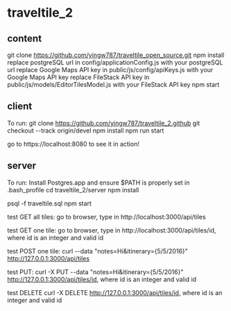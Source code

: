 # traveltile_2

## content
git clone https://github.com/yingw787/traveltile_open_source.git
npm install
replace postgreSQL url in config/applicationConfig.js with your postgreSQL url
replace Google Maps API key in public/js/config/apiKeys.js with your Google Maps API key
replace FileStack API key in public/js/models/EditorTilesModel.js with your FileStack API key
npm start

## client
To run:
git clone https://github.com/yingw787/traveltile_2.github
git checkout --track origin/devel
npm install
npm run start

go to https://localhost:8080 to see it in action!

## server
To run:
Install Postgres.app and ensure $PATH is properly set in .bash_profile
cd traveltile_2/server
npm install

psql -f traveltile.sql
npm start

test GET all tiles:
go to browser, type in http://localhost:3000/api/tiles

test GET one tile:
go to browser, type in http://localhost:3000/api/tiles/id, where id is an integer and valid id

test POST one tile:
curl --data "notes=Hi&itinerary={5/5/2016}" http://127.0.0.1:3000/api/tiles

test PUT:
curl -X PUT --data "notes=Hi&itinerary={5/5/2016}" http://127.0.0.1:3000/api/tiles/id,
where id is an integer and valid id

test DELETE
curl -X DELETE http://127.0.0.1:3000/api/tiles/id,
where id is an integer and valid id
